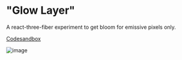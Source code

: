 # "Glow Layer"

A react-three-fiber experiment to get bloom for emissive pixels only.

[Codesandbox](https://codesandbox.io/s/github/hmans/glowlayer)

![image](https://user-images.githubusercontent.com/1061/165707934-9a372080-31c1-4a31-bd19-1cd7a1554656.png)
